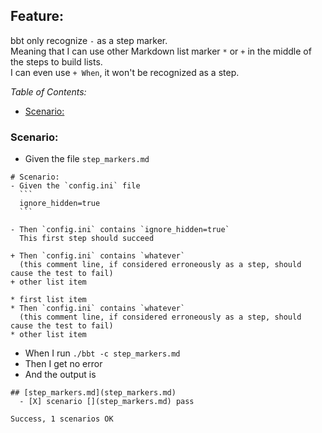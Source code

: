 <!-- omit from toc -->
## Feature:

bbt only recognize `-` as a step marker.  
Meaning that I can use other Markdown list marker `*` or `+` in the middle of the steps to build lists.  
I can even use `+ When`, it won't be recognized as a step.

_Table of Contents:_
- [Scenario:](#scenario)

### Scenario:
- Given the file `step_markers.md`
~~~
# Scenario:
- Given the `config.ini` file
  ```
  ignore_hidden=true
  ```

- Then `config.ini` contains `ignore_hidden=true`  
  This first step should succeed

+ Then `config.ini` contains `whatever`  
  (this comment line, if considered erroneously as a step, should cause the test to fail)
+ other list item
  
* first list item
* Then `config.ini` contains `whatever`  
  (this comment line, if considered erroneously as a step, should cause the test to fail)
* other list item
~~~

- When I run `./bbt -c step_markers.md`
- Then I get no error
- And the output is
~~~
## [step_markers.md](step_markers.md)  
  - [X] scenario [](step_markers.md) pass  

Success, 1 scenarios OK
~~~
